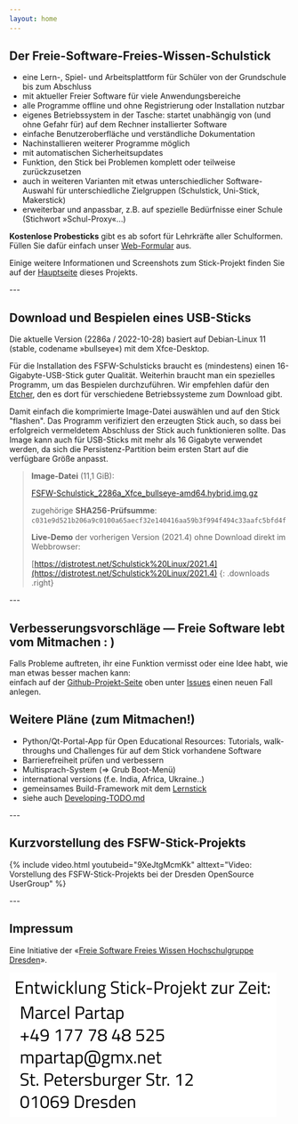 ```yaml
---
layout: home
---
```

<section class="centered" markdown="1">

# Der Freie-Software-Freies-Wissen-Schulstick

- eine Lern-, Spiel- und Arbeitsplattform für Schüler von der Grundschule bis zum Abschluss
- mit aktueller Freier Software für viele Anwendungsbereiche
- alle Programme offline und ohne Registrierung oder Installation nutzbar
- eigenes Betriebssystem in der Tasche: startet unabhängig von (und ohne Gefahr für) auf dem Rechner installierter Software
- einfache Benutzeroberfläche und verständliche Dokumentation
- Nachinstallieren weiterer Programme möglich
- mit automatischen Sicherheitsupdates
- Funktion, den Stick bei Problemen komplett oder teilweise zurückzusetzen
- auch in weiteren Varianten mit etwas unterschiedlicher Software-Auswahl für unterschiedliche Zielgruppen (Schulstick, Uni-Stick, Makerstick)
- erweiterbar und anpassbar, z.B. auf spezielle Bedürfnisse einer Schule (Stichwort »Schul-Proxy«…)

**Kostenlose Probesticks** gibt es ab sofort für Lehrkräfte aller Schulformen.
Füllen Sie dafür einfach unser [Web-Formular](https://survey.opensourceecology.de/index.php?r=survey/index&sid=281135) aus.

Einige weitere Informationen und Screenshots zum Stick-Projekt finden Sie auf der [Hauptseite](https://github.com/fsfw-dresden/usb-live-linux) dieses Projekts.

</section>
---
<section class="two-columns" markdown="1">

## Download und Bespielen eines USB-Sticks
Die aktuelle Version (2286a / 2022-10-28) basiert auf Debian-Linux 11 (stable, codename »bullseye«) mit dem Xfce-Desktop.

Für die Installation des FSFW-Schulsticks braucht es (mindestens) einen 16-Gigabyte-USB-Stick guter Qualität. Weiterhin braucht man ein spezielles Programm, um das Bespielen durchzuführen. Wir empfehlen dafür den [Etcher](https://www.balena.io/etcher/), den es dort für verschiedene Betriebssysteme zum Download gibt.

Damit einfach die komprimierte Image-Datei auswählen und auf den Stick "flashen". Das Programm verifiziert den erzeugten Stick auch, so dass bei erfolgreich vermeldetem Abschluss der Stick auch funktionieren sollte.
Das Image kann auch für USB-Sticks mit mehr als 16 Gigabyte verwendet werden, da sich die Persistenz-Partition beim ersten Start auf die verfügbare Größe anpasst.

> **Image-Datei** (11,1 GiB):
> 
> [FSFW-Schulstick_2286a_Xfce_bullseye-amd64.hybrid.img.gz](https://ftp.inf.tu-dresden.de/os/FSFW/FSFW-Schulstick_2286a_Xfce_bullseye-amd64.hybrid.img.gz)
>
> zugehörige **SHA256-Prüfsumme**: `c031e9d521b206a9c0100a65aecf32e140416aa59b3f994f494c33aafc5bfd4f`
>
> **Live-Demo** der vorherigen Version (2021.4) ohne Download direkt im Webbrowser:
>
> [https://distrotest.net/Schulstick%20Linux/2021.4](https://distrotest.net/Schulstick%20Linux/2021.4)
{: .downloads .right}

</section>
---
<section class="centered" markdown="1">

## Verbesserungsvorschläge — Freie Software lebt vom Mitmachen : )

Falls Probleme auftreten, ihr eine Funktion vermisst oder eine Idee habt, wie man etwas besser machen kann:<br/>
einfach auf der [Github-Projekt-Seite](https://github.com/fsfw-dresden/usb-live-linux) oben unter [Issues](https://github.com/fsfw-dresden/usb-live-linux/issues) einen neuen Fall anlegen.

## Weitere Pläne (zum Mitmachen!)
- Python/Qt-Portal-App für Open Educational Resources: Tutorials, walk-throughs und Challenges für auf dem Stick vorhandene Software
- Barrierefreiheit prüfen und verbessern
- Multisprach-System (=> Grub Boot-Menü)
- international versions (f.e. India, Africa, Ukraine..)
- gemeinsames Build-Framework mit dem [Lernstick](https://lernstick.ch/)
- siehe auch [Developing-TODO.md](https://github.com/fsfw-dresden/usb-live-linux/blob/main/doc/Developing-TODO.md)

</section>
---
<section class="centered" markdown="1">

## Kurzvorstellung des FSFW-Stick-Projekts

{% include video.html youtubeid="9XeJtgMcmKk" alttext="Video: Vorstellung des FSFW-Stick-Projekts bei der Dresden OpenSource UserGroup" %}

</section>
---
<section class="centered" markdown="1">

## Impressum
Eine Initiative der «[Freie Software Freies Wissen Hochschulgruppe Dresden](https://fsfw-dresden.de/)».

![Kontakt](assets/img/stick-kontakt.svg)
</section>
